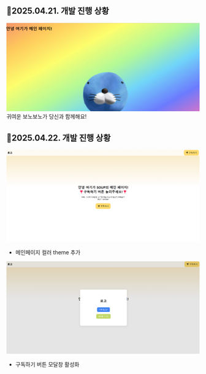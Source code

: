 ## 🐳2025.04.21. 개발 진행 상황
![보노보노](./images/20250421_main.png)
귀여운 보노보노가 당신과 함께해요!

## 🌸2025.04.22. 개발 진행 상황
![메인페이지](./images/20250422_main.png)
- 메인페이지 컬러 theme 추가

![회원가입모달](./images/20250422_signin.png)
- 구독하기 버튼 모달창 활성화